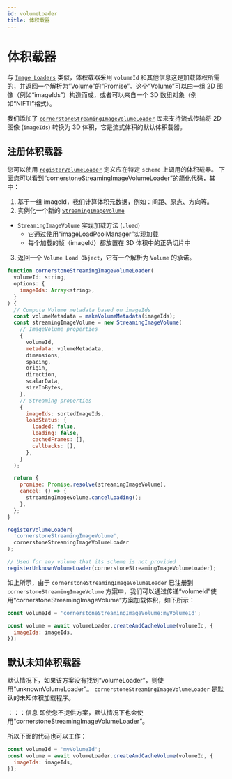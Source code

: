 ```yaml
---
id: volumeLoader
title: 体积载器
---
```


# 体积载器

与 [`Image Loaders`](./imageLoader.md) 类似，体积载器采用 `volumeId` 和其他信息这是加载体积所需的，并返回一个解析为“Volume”的“Promise”。这个“Volume”可以由一组 2D 图像（例如“imageIds”）构造而成，或者可以来自一个 3D 数组对象（例如“NIFTI”格式）。

我们添加了 [`cornerstoneStreamingImageVolumeLoader`](../../1-concepts/streaming-image-volume/streaming.md) 库来支持流式传输将 2D 图像 (`imageIds`) 转换为 3D 体积，它是流式体积的默认体积载器。

## 注册体积载器

您可以使用 [`registerVolumeLoader`](https://www.cornerstonejs.org/api/core/namespace/volumeLoader#registerVolumeLoader) 定义应在特定 `scheme` 上调用的体积载器。
下面您可以看到“cornerstoneStreamingImageVolumeLoader”的简化代码，其中：

1. 基于一组 imageId，我们计算体积元数据，例如：间距、原点、方向等。
2. 实例化一个新的 [`StreamingImageVolume`](https://www.cornerstonejs.org/api/streaming-image-volume-loader/class/StreamingImageVolume)

- `StreamingImageVolume` 实现加载方法 (`.load`)
  - 它通过使用“imageLoadPoolManager”实现加载
  - 每个加载的帧（imageId）都放置在 3D 体积中的正确切片中

3. 返回一个 `Volume Load Object`，它有一个解析为 `Volume` 的承诺。

```js
function cornerstoneStreamingImageVolumeLoader(
  volumeId: string,
  options: {
    imageIds: Array<string>,
  }
) {
  // Compute Volume metadata based on imageIds
  const volumeMetadata = makeVolumeMetadata(imageIds);
  const streamingImageVolume = new StreamingImageVolume(
    // ImageVolume properties
    {
      volumeId,
      metadata: volumeMetadata,
      dimensions,
      spacing,
      origin,
      direction,
      scalarData,
      sizeInBytes,
    },
    // Streaming properties
    {
      imageIds: sortedImageIds,
      loadStatus: {
        loaded: false,
        loading: false,
        cachedFrames: [],
        callbacks: [],
      },
    }
  );

  return {
    promise: Promise.resolve(streamingImageVolume),
    cancel: () => {
      streamingImageVolume.cancelLoading();
    },
  };
}

registerVolumeLoader(
  'cornerstoneStreamingImageVolume',
  cornerstoneStreamingImageVolumeLoader
);

// Used for any volume that its scheme is not provided
registerUnknownVolumeLoader(cornerstoneStreamingImageVolumeLoader);
```

如上所示，由于 `cornerstoneStreamingImageVolumeLoader` 已注册到 `cornerstoneStreamingImageVolume` 方案中，我们可以通过传递“volumeId”使用“cornerstoneStreamingImageVolume”方案加载体积，如下所示：

```js
const volumeId = 'cornerstoneStreamingImageVolume:myVolumeId';

const volume = await volumeLoader.createAndCacheVolume(volumeId, {
  imageIds: imageIds,
});
```

## 默认未知体积载器

默认情况下，如果该方案没有找到“volumeLoader”，则使用“unknownVolumeLoader”。 `cornerstoneStreamingImageVolumeLoader`
是默认的未知体积加载程序。

：：：信息
即使您不提供方案，默认情况下也会使用“cornerstoneStreamingImageVolumeLoader”。

所以下面的代码也可以工作：

```js
const volumeId = 'myVolumeId';
const volume = await volumeLoader.createAndCacheVolume(volumeId, {
  imageIds: imageIds,
});
```
